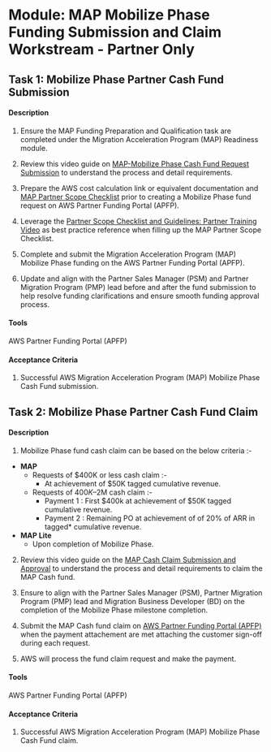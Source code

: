 
# Module: MAP Mobilize Phase Funding Submission and Claim Workstream - Partner Only
## Task 1: Mobilize Phase Partner Cash Fund Submission
#### Description
1. Ensure the MAP Funding Preparation and Qualification task are completed under the Migration Acceleration Program (MAP) Readiness module. 

2. Review this video guide on [MAP-Mobilize Phase Cash Fund Request Submission](https://partnercentral.awspartner.com/partnercentral2/s/article?category=Funding_Operations_and_Management&article=MAP-Mobilize-Phase-Cash-Fund-Request) to understand the process and detail requirements.

3. Prepare the AWS cost calculation link or equivalent documentation and [MAP Partner Scope Checklist](https://partnercentral.awspartner.com/partnercentral2/s/resources?Id=0698W00000yTjY6QAK) prior to creating a Mobilize Phase fund request on AWS Partner Funding Portal (APFP).

4. Leverage the [Partner Scope Checklist and Guidelines: Partner Training Video](https://partnercentral.awspartner.com/partnercentral2/s/resources?Id=0698W00001047MUQAY) as best practice reference when filling up the MAP Partner Scope Checklist.

5. Complete and submit the Migration Acceleration Program (MAP) Mobilize Phase funding on the AWS Partner Funding Portal (APFP).

6. Update and align with the Partner Sales Manager (PSM) and Partner Migration Program (PMP) lead before and after the fund submission to help resolve funding clarifications and ensure smooth funding approval process.
#### Tools
AWS Partner Funding Portal (APFP)
#### Acceptance Criteria
1. Successful AWS Migration Acceleration Program (MAP) Mobilize Phase Cash Fund submission.
## Task 2: Mobilize Phase Partner Cash Fund Claim
#### Description
1. Mobilize Phase fund cash claim can be based on the below criteria :-
* **MAP**
	* Requests of $400K or less cash claim :-
		 *  At achievement of $50K tagged cumulative revenue.				 
	* Requests of $400K–$2M cash claim :-
		 *  Payment 1 : First $400k at achievement of $50K tagged cumulative revenue. 
		 *  Payment 2 : Remaining PO at achievement of of 20% of ARR in tagged* cumulative revenue.
* **MAP Lite**
	* Upon completion of Mobilize Phase.
			
2. Review this video guide on the [MAP Cash Claim Submission and Approval](https://partnercentral.awspartner.com/partnercentral2/s/article?category=Funding_Operations_and_Management&article=MAP-Cash-Claim-Submission-and-Approval) to understand the process and detail requirements to claim the MAP Cash fund.

3. Ensure to align with the Partner Sales Manager (PSM), Partner Migration Program (PMP) lead and Migration Business Developer (BD) on the completion of the Mobilize Phase milestone completion.

4. Submit the MAP Cash fund claim on [AWS Partner Funding Portal (APFP)](https://partnercentral.awspartner.com/partnercentral2/s/APFPFundingLandingPage) when the payment attachement are met attaching the customer sign-off during each request.

5. AWS will process the fund claim request and make the payment.
#### Tools
AWS Partner Funding Portal (APFP)
#### Acceptance Criteria
1. Successful AWS Migration Acceleration Program (MAP) Mobilize Phase Cash Fund claim.
